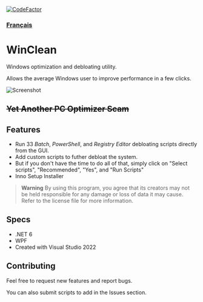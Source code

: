 [![CodeFactor](https://www.codefactor.io/repository/github/5cover/winclean/badge)](https://www.codefactor.io/repository/github/5cover/winclean)

### [Français](README.fr.md)

# WinClean
Windows optimization and debloating utility. 

Allows the average Windows user to improve performance in a few clicks.

![Screenshot](https://raw.githubusercontent.com/wiki/5cover/WinClean/img/MainWindow.png)

## ~~Yet Another PC Optimizer Scam~~

## Features
- Run 33 *Batch*, *PowerShell*, and *Registry Editor* debloating scripts directly from the GUI.
- Add custom scripts to futher debloat the system.
- But if you don't have the time to do all of that, simply click on "Select scripts", "Recommended", "Yes", and "Run Scripts"
- Inno Setup Installer

> **Warning**
>By using this program, you agree that its creators may not be held responsible for any damage or loss of data it may cause. Refer to the license file for more information.

## Specs
- .NET 6
- WPF
- Created with Visual Studio 2022

## Contributing
Feel free to request new features and report bugs.

You can also submit scripts to add in the Issues section.
